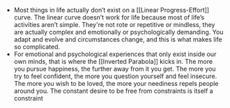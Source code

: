 * Most things in life actually don’t exist on a [[Linear Progress-Effort]] curve. The linear curve doesn’t work for life because most of life’s activities aren’t simple. They're not rote or repetitive or mindless, they are actually complex and emotionally or psychologically demanding. You adapt and evolve and circumstances change, and this is what makes life so complicated.
* For emotional and psychological experiences that only exist inside our own minds, that is where the [[Inverted Parabola]] kicks in. The more you pursue happiness, the further away from it you get. The more you try to feel confident, the more you question yourself and feel insecure. The more you wish to be loved, the more your neediness repels people around you. The constant desire to be free from constraints is itself a constraint